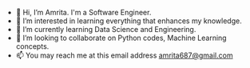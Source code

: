 - 👋 Hi, I’m Amrita. I'm a Software Engineer.
- 👀 I’m interested in learning everything that enhances my knowledge.
- 🌱 I’m currently learning Data Science and Engineering.
- 💞️ I’m looking to collaborate on Python codes, Machine Learning concepts.
- 📫 You may reach me at this email address amrita687@gmail.com

<!---
Amrita-Kanchan/Amrita-Kanchan is a ✨ special ✨ repository because its `README.md` (this file) appears on your GitHub profile.
You can click the Preview link to take a look at your changes.
--->
